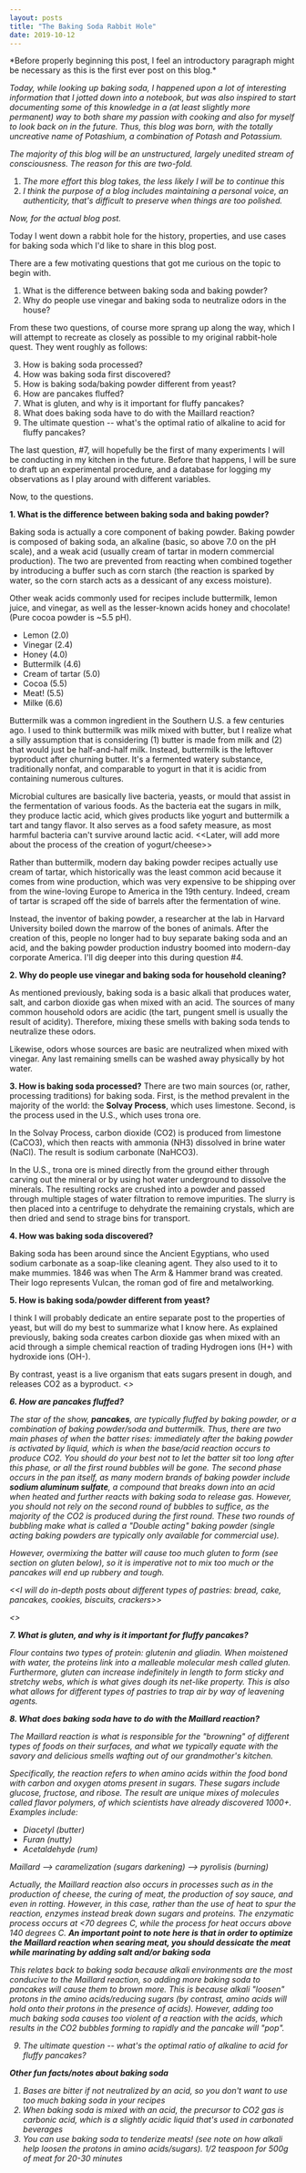 ```yaml
---
layout: posts
title: "The Baking Soda Rabbit Hole"
date: 2019-10-12
---
```


<span class="intro">
*Before properly beginning this post, I feel an introductory paragraph might be necessary as this is the first ever post on this blog.*

*Today, while looking up baking soda, I happened upon a lot of interesting information that I jotted down into a notebook, but was also inspired to start documenting some of this knowledge in a (at least slightly more permanent) way to both share my passion with cooking and also for myself to look back on in the future. Thus, this blog was born, with the totally uncreative name of Potashium, a combination of Potash and Potassium.*

*The majority of this blog will be an unstructured, largely unedited stream of consciousness. The reason for this are two-fold.*

1. *The more effort this blog takes, the less likely I will be to continue this*
2. *I think the purpose of a blog includes maintaining a personal voice, an authenticity, that's difficult to preserve when things are too polished.*

*Now, for the actual blog post.*
</span>

Today I went down a rabbit hole for the history, properties, and use cases for baking soda which I'd like to share in this blog post.

There are a few motivating questions that got me curious on the topic to begin with.

1. What is the difference between baking soda and baking powder?
2. Why do people use vinegar and baking soda to neutralize odors in the house?

From these two questions, of course more sprang up along the way, which I will attempt to recreate as closely as possible to my original rabbit-hole quest. They went roughly as follows:

3. How is baking soda processed?
4. How was baking soda first discovered?
5. How is baking soda/baking powder different from yeast?
6. How are pancakes fluffed?
7. What is gluten, and why is it important for fluffy pancakes?
8. What does baking soda have to do with the Maillard reaction?
9. The ultimate question -- what's the optimal ratio of alkaline to acid for fluffy pancakes? 

The last question, #7, will hopefully be the first of many experiments I will be conducting in my kitchen in the future. Before that happens, I will be sure to draft up an experimental procedure, and a database for logging my observations as I play around with different variables.

Now, to the questions.

**1. What is the difference between baking soda and baking powder?**

Baking soda is actually a core component of baking powder. Baking powder is composed of baking soda, an alkaline (basic, so above 7.0 on the pH scale), and a weak acid (usually cream of tartar in modern commercial production). The two are prevented from reacting when combined together by introducing a buffer such as corn starch (the reaction is sparked by water, so the corn starch acts as a dessicant of any excess moisture).

Other weak acids commonly used for recipes include buttermilk, lemon juice, and vinegar, as well as the lesser-known acids honey and chocolate! (Pure cocoa powder is ~5.5 pH). 

- Lemon (2.0)
- Vinegar (2.4)
- Honey (4.0)
- Buttermilk (4.6)
- Cream of tartar (5.0)
- Cocoa (5.5)
- Meat! (5.5)
- Milke (6.6)

Buttermilk was a common ingredient in the Southern U.S. a few centuries ago. I used to think buttermilk was milk mixed with butter, but I realize what a silly assumption that is considering (1) butter is made from milk and (2) that would just be half-and-half milk. Instead, buttermilk is the leftover byproduct after churning butter. It's a fermented watery substance, traditionally nonfat, and comparable to yogurt in that it is acidic from containing numerous cultures. 

Microbial cultures are basically live bacteria, yeasts, or mould that assist in the fermentation of various foods. As the bacteria eat the sugars in milk, they produce lactic acid, which gives products like yogurt and buttermilk a tart and tangy flavor. It also serves as a food safety measure, as most harmful bacteria can't survive around lactic acid. <<Later, will add more about the process of the creation of yogurt/cheese>>

Rather than buttermilk, modern day baking powder recipes actually use cream of tartar, which historically was the least common acid because it comes from wine production, which was very expensive to be shipping over from the wine-loving Europe to America in the 19th century. Indeed, cream of tartar is scraped off the side of barrels after the fermentation of wine.

Instead, the inventor of baking powder, a researcher at the lab in Harvard University boiled down the marrow of the bones of animals. After the creation of this, people no longer had to buy separate baking soda and an acid, and the baking powder production industry boomed into modern-day corporate America. I'll dig deeper into this during question #4.

**2. Why do people use vinegar and baking soda for household cleaning?**

As mentioned previously, baking soda is a basic alkali that produces water, salt, and carbon dioxide gas when mixed with an acid. The sources of many common household odors are acidic (the tart, pungent smell is usually the result of acidity). Therefore, mixing these smells with baking soda tends to neutralize these odors.

Likewise, odors whose sources are basic are neutralized when mixed with vinegar. Any last remaining smells can be washed away physically by hot water.

**3. How is baking soda processed?**
There are two main sources (or, rather, processing traditions) for baking soda. First, is the method prevalent in the majority of the world: the **Solvay Process**, which uses limestone. Second, is the process used in the U.S., which uses trona ore.

In the Solvay Process, carbon dioxide (CO2) is produced from limestone (CaCO3), which then reacts with ammonia (NH3) dissolved in brine water (NaCl). The result is sodium carbonate (NaHCO3).

In the U.S., trona ore is mined directly from the ground either through carving out the mineral or by using hot water underground to dissolve the minerals. The resulting rocks are crushed into a powder and passed through multiple stages of water filtration to remove impurities. The slurry is then placed into a centrifuge to dehydrate the remaining crystals, which are then dried and send to strage bins for transport.

**4. How was baking soda discovered?**

Baking soda has been around since the Ancient Egyptians, who used sodium carbonate as a soap-like cleaning agent. They also used to it to make mummies. 1846 was when The Arm & Hammer brand was created. Their logo represents Vulcan, the roman god of fire and metalworking.

**5. How is baking soda/powder different from yeast?**

I think I will probably dedicate an entire separate post to the properties of yeast, but will do my best to summarize what I know here. As explained previously, baking soda creates carbon dioxide gas when mixed with an acid through a simple chemical reaction of trading Hydrogen ions (H+) with hydroxide ions (OH-).

By contrast, yeast is a live organism that eats sugars present in dough, and releases CO2 as a byproduct. <<I will link a more detailed blog post on yeast here when it is completed>>

**6. How are pancakes fluffed?**

The star of the show, **pancakes**, are typically fluffed by baking powder, or a combination of baking powder/soda and buttermilk. Thus, there are two main phases of when the batter rises: immediately after the baking powder is activated by liquid, which is when the base/acid reaction occurs to produce CO2. You should do your best not to let the batter sit too long after this phase, or all the first round bubbles will be gone. The second phase occurs in the pan itself, as many modern brands of baking powder include **sodium aluminum sulfate**, a compound that breaks down into an acid when heated and further reacts with baking soda to release gas. However, you should not rely on the second round of bubbles to suffice, as the majority of the CO2 is produced during the first round. These two rounds of bubbling make what is called a "Double acting" baking powder (single acting baking powders are typically only available for commercial use).

However, overmixing the batter will cause too much gluten to form (see section on gluten below), so it is imperative not to mix too much or the pancakes will end up rubbery and tough.

<<I will do in-depth posts about different types of pastries: bread, cake, pancakes, cookies, biscuits, crackers>>

<<I will write a post in the future about the different types of flour>>

**7. What is gluten, and why is it important for fluffy pancakes?**

Flour contains two types of protein: glutenin and gliadin. When moistened with water, the proteins link into a malleable molecular mesh called gluten. Furthermore, gluten can increase indefinitely in length to form sticky and stretchy webs, which is what gives dough its net-like property. This is also what allows for different types of pastries to trap air by way of leavening agents.

**8. What does baking soda have to do with the Maillard reaction?**

The Maillard reaction is what is responsible for the "browning" of different types of foods on their surfaces, and what we typically equate with the savory and delicious smells wafting out of our grandmother's kitchen.

Specifically, the reaction refers to when amino acids within the food bond with carbon and oxygen atoms present in sugars. These sugars include glucose, fructose, and ribose. The result are unique mixes of molecules called flavor polymers, of which scientists have already discovered 1000+. Examples include:

- Diacetyl (butter)
- Furan (nutty)
- Acetaldehyde (rum)

Maillard --> caramelization (sugars darkening) --> pyrolisis (burning)

Actually, the Maillard reaction also occurs in processes such as in the production of cheese, the curing of meat, the production of soy sauce, and even in rotting. However, in this case, rather than the use of heat to spur the reaction, enzymes instead break down sugars and proteins. The enzymatic process occurs at <70 degrees C, while the process for heat occurs above 140 degrees C. **An important point to note here is that in order to optimize the Maillard reaction when searing meat, you should dessicate the meat while marinating by adding salt and/or baking soda**

This relates back to baking soda because alkali environments are the most conducive to the Maillard reaction, so adding more baking soda to pancakes will cause them to brown more. This is because alkali "loosen" protons in the amino acids/reducing sugars (by contrast, amino acids will hold onto their protons in the presence of acids). However, adding too much baking soda causes too violent of a reaction with the acids, which results in the CO2 bubbles forming to rapidly and the pancake will "pop". 



9. The ultimate question -- what's the optimal ratio of alkaline to acid for fluffy pancakes? 

**Other fun facts/notes about baking soda**

1. Bases are bitter if not neutralized by an acid, so you don't want to use too much baking soda in your recipes
2. When baking soda is mixed with an acid, the precursor to CO2 gas is carbonic acid, which is a slightly acidic liquid that's used in carbonated beverages
3. You can use baking soda to tenderize meats! (see note on how alkali help loosen the protons in amino acids/sugars). 1/2 teaspoon for 500g of meat for 20-30 minutes

